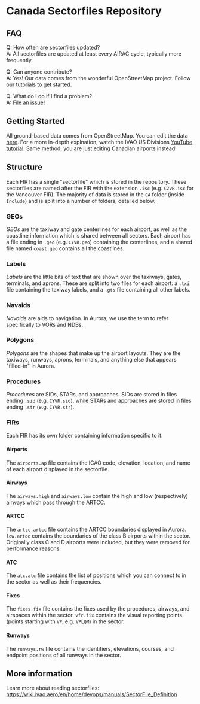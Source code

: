 # Canada Sectorfiles Repository

## FAQ

Q: How often are sectorfiles updated?  
A: All sectorfiles are updated at least every AIRAC cycle, typically more frequently.

Q: Can anyone contribute?  
A: Yes! Our data comes from the wonderful OpenStreetMap project. Follow our tutorials to get started.

Q: What do I do if I find a problem?  
A: [File an issue](https://github.com/IVAO-Canada/SectorFiles/issues/new/choose)!

## Getting Started

All ground-based data comes from OpenStreetMap. You can edit the data [here](https://openstreetmap.org/). For a
more in-depth explnation, watch the IVAO US Divisions [YouTube tutorial](https://youtu.be/-sbA0QU6yv8).  Same method, you are just editing Canadian airports instead!

## Structure

Each FIR has a single "sectorfile" which is stored in the repository. These sectorfiles are named after the FIR
with the extension `.isc` (e.g. `CZVR.isc` for the Vancouver FIR). The majority of data is stored in the `CA` folder (inside
`Include`) and is split into a number of folders, detailed below.

### GEOs

_GEOs_ are the taxiway and gate centerlines for each airport, as well as the coastline information which is shared
between all sectors. Each airport has a file ending in `.geo` (e.g. `CYVR.geo`) containing the centerlines, and a
shared file named `coast.geo` contains all the coastlines.

### Labels

_Labels_ are the little bits of text that are shown over the taxiways, gates, terminals, and aprons. These are split
into two files for each airport: a `.txi` file containing the taxiway labels, and a `.gts` file containing all other
labels.

### Navaids

_Navaids_ are aids to navigation. In Aurora, we use the term to refer specifically to VORs and NDBs.

### Polygons

_Polygons_ are the shapes that make up the airport layouts. They are the taxiways, runways, aprons, terminals, and
anything else that appears "filled-in" in Aurora.

### Procedures

_Procedures_ are SIDs, STARs, and approaches. SIDs are stored in files ending `.sid` (e.g. `CYVR.sid`), while STARs and
approaches are stored in files ending `.str` (e.g. `CYVR.str`).

### FIRs

Each FIR has its own folder containing information specific to it.

#### Airports

The `airports.ap` file contains the ICAO code, elevation, location, and name of each airport displayed in the
sectorfile.

#### Airways

The `airways.high` and `airways.low` contain the high and low (respectively) airways which pass through the ARTCC.

#### ARTCC

The `artcc.artcc` file contains the ARTCC boundaries displayed in Aurora. `low.artcc` contains the boundaries of the
class B airports within the sector. Originally class C and D airports were included, but they were removed for
performance reasons.

#### ATC

The `atc.atc` file contains the list of positions which you can connect to in the sector as well as their frequencies.

#### Fixes

The `fixes.fix` file contains the fixes used by the procedures, airways, and airspaces within the sector. `vfr.fix`
contains the visual reporting points (points starting with `VP`, e.g. `VPLQM`) in the sector.

#### Runways

The `runways.rw` file contains the identifiers, elevations, courses, and endpoint positions of all runways in the
sector.

## More information

Learn more about reading sectorfiles: <https://wiki.ivao.aero/en/home/devops/manuals/SectorFile_Definition>
